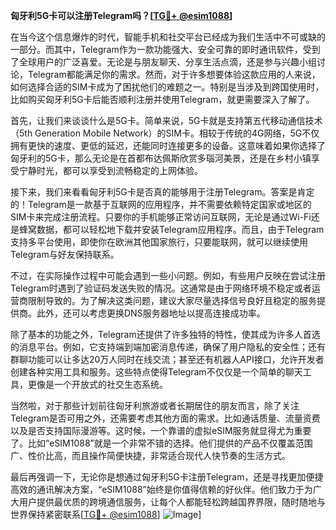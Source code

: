 **匈牙利5G卡可以注册Telegram吗？[[TG💪+ @esim1088](https://t.me/s/esim1088)]**

在当今这个信息爆炸的时代，智能手机和社交平台已经成为我们生活中不可或缺的一部分。而其中，Telegram作为一款功能强大、安全可靠的即时通讯软件，受到了全球用户的广泛喜爱。无论是与朋友聊天、分享生活点滴，还是参与兴趣小组讨论，Telegram都能满足你的需求。然而，对于许多想要体验这款应用的人来说，如何选择合适的SIM卡成为了困扰他们的难题之一。特别是当涉及到跨国使用时，比如购买匈牙利5G卡后能否顺利注册并使用Telegram，就更需要深入了解了。

首先，让我们来谈谈什么是5G卡。简单来说，5G卡就是支持第五代移动通信技术（5th Generation Mobile Network）的SIM卡。相较于传统的4G网络，5G不仅拥有更快的速度、更低的延迟，还能同时连接更多的设备。这意味着如果你选择了匈牙利的5G卡，那么无论是在首都布达佩斯欣赏多瑙河美景，还是在乡村小镇享受宁静时光，都可以享受到流畅稳定的上网体验。

接下来，我们来看看匈牙利5G卡是否真的能够用于注册Telegram。答案是肯定的！Telegram是一款基于互联网的应用程序，并不需要依赖特定国家或地区的SIM卡来完成注册流程。只要你的手机能够正常访问互联网，无论是通过Wi-Fi还是蜂窝数据，都可以轻松地下载并安装Telegram应用程序。而且，由于Telegram支持多平台使用，即使你在欧洲其他国家旅行，只要能联网，就可以继续使用Telegram与好友保持联系。

不过，在实际操作过程中可能会遇到一些小问题。例如，有些用户反映在尝试注册Telegram时遇到了验证码发送失败的情况。这通常是由于网络环境不稳定或者运营商限制导致的。为了解决这类问题，建议大家尽量选择信号良好且稳定的服务提供商。此外，还可以考虑更换DNS服务器地址以提高连接成功率。

除了基本的功能之外，Telegram还提供了许多独特的特性，使其成为许多人首选的消息平台。例如，它支持端到端加密消息传递，确保了用户隐私的安全性；还有群聊功能可以让多达20万人同时在线交流；甚至还有机器人API接口，允许开发者创建各种实用工具和服务。这些特点使得Telegram不仅仅是一个简单的聊天工具，更像是一个开放式的社交生态系统。

当然啦，对于那些计划前往匈牙利旅游或者长期居住的朋友而言，除了关注Telegram是否可用之外，还需要考虑其他方面的需求。比如通话质量、流量资费以及是否支持国际漫游等。这时候，一个靠谱的虚拟eSIM服务就显得尤为重要了。比如“eSIM1088”就是一个非常不错的选择。他们提供的产品不仅覆盖范围广、性价比高，而且操作简便快捷，非常适合现代人快节奏的生活方式。

最后再强调一下，无论你是想通过匈牙利5G卡注册Telegram，还是寻找更加便捷高效的通讯解决方案，“eSIM1088”始终是你值得信赖的好伙伴。他们致力于为广大用户提供最优质的跨境通信服务，让每个人都能轻松跨越国界界限，随时随地与世界保持紧密联系[[TG💪+ @esim1088](https://t.me/s/esim1088)] ![Image](https://i.postimg.cc/4NQfJmqS/Snipaste-2025-05-13-00-14-12.png)]